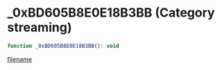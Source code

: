# _0xBD605B8E0E18B3BB (Category streaming)

```js
function _0xBD605B8E0E18B3BB(): void
```

[filename](_0xBD605B8E0E18B3BB_m.md ':include')